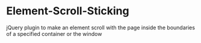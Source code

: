Element-Scroll-Sticking
=======================

jQuery plugin to make an element scroll with the page inside the boundaries of a specified container or the window